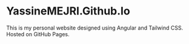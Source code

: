 # YassineMEJRI.Github.Io

This is my personal website designed using Angular and Tailwind CSS. Hosted on GitHub Pages.